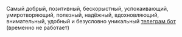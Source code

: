 Самый добрый, позитивный, бескорыстный, успокаивающий, умиротворяющий, полезный, надёжный, вдохновляющий, внимательный, удобный и безусловно уникальный [телеграм бот](https://web.telegram.org/a/#6571716064) (временно не работает)
